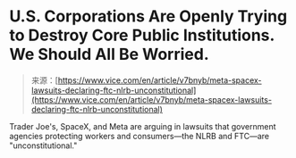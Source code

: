 <!--yml
category: 未分类
date: 2024-05-27 14:29:01
-->

# U.S. Corporations Are Openly Trying to Destroy Core Public Institutions. We Should All Be Worried.

> 来源：[https://www.vice.com/en/article/v7bnyb/meta-spacex-lawsuits-declaring-ftc-nlrb-unconstitutional](https://www.vice.com/en/article/v7bnyb/meta-spacex-lawsuits-declaring-ftc-nlrb-unconstitutional)

Trader Joe's, SpaceX, and Meta are arguing in lawsuits that government agencies protecting workers and consumers—the NLRB and FTC—are "unconstitutional."